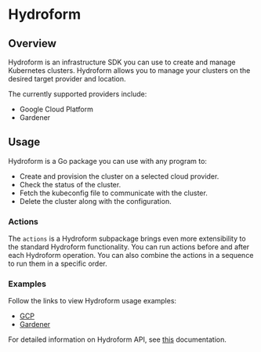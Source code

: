 # Hydroform

## Overview

Hydroform is an infrastructure SDK you can use to create and manage Kubernetes clusters. Hydroform allows you to manage your clusters on the desired target provider and location. 

The currently supported providers include:

- Google Cloud Platform
- Gardener

## Usage

Hydroform is a Go package you can use with any program to: 

- Create and provision the cluster on a selected cloud provider.
- Check the status of the cluster.
- Fetch the kubeconfig file to communicate with the cluster.
- Delete the cluster along with the configuration. 

### Actions 

The `actions` is a Hydroform subpackage brings even more extensibility to the standard Hydroform functionality. You can run actions before and after each Hydroform operation. You can also combine the actions in a sequence to run them in a specific order.

### Examples

Follow the links to view Hydroform usage examples: 
* [GCP](https://github.com/kyma-incubator/hydroform/tree/master/examples/gcp)
* [Gardener](https://github.com/kyma-incubator/hydroform/blob/master/examples/gardener/main.go)

For detailed information on Hydroform API, see [this](https://godoc.org/github.com/kyma-incubator/hydroform) documentation.